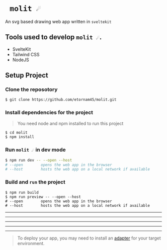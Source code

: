<!-- ReadMe Project Documentation Template -->
# ` molit ☄️`
An svg based drawing web app written in `sveltekit`

## Tools used to develop `molit ☄️`.  
- SvelteKit
- Tailwind CSS
- NodeJS

## Setup Project 

### Clone the reposotory
```bash
$ git clone https://github.com/etornam45/molit.git 
```
### Install dependencies for the project

> You need node and npm installed to run this project 

```bash
$ cd molit
$ npm install
```
### Run `molit ☄️` in dev mode

```bash
$ npm run dev -- --open --host
# --open        opens the web app in the browser
# --host        hosts the web app on a local network if available 
```

### Build and `run` the project 

```shell
$ npm run build
$ npm run preview -- --open --host
# --open        opens the web app in the browser
# --host        hosts the web app on a local network if available 
```


****
****
****
****
****
> To deploy your app, you may need to install an [adapter](https://kit.svelte.dev/docs/adapters) for your target environment.